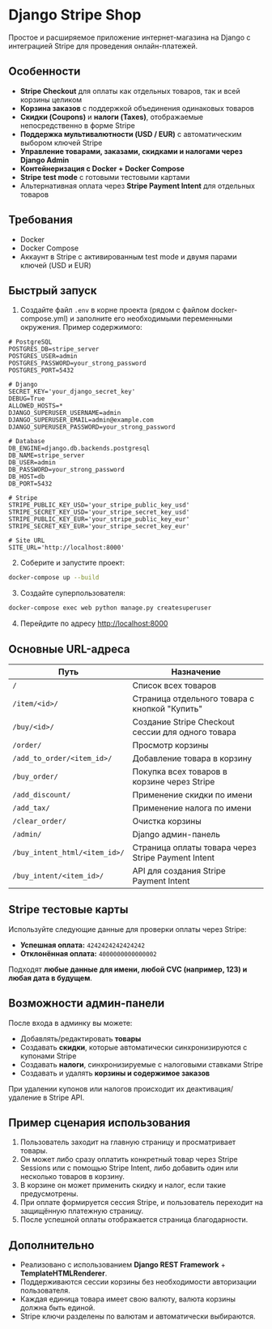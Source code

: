 
# Django Stripe Shop

Простое и расширяемое приложение интернет-магазина на Django с интеграцией Stripe для проведения онлайн-платежей.

## Особенности

- **Stripe Checkout** для оплаты как отдельных товаров, так и всей корзины целиком
- **Корзина заказов** с поддержкой объединения одинаковых товаров
- **Скидки (Coupons)** и **налоги (Taxes)**, отображаемые непосредственно в форме Stripe
- **Поддержка мультивалютности (USD / EUR)** с автоматическим выбором ключей Stripe
- **Управление товарами, заказами, скидками и налогами через Django Admin**
- **Контейнеризация с Docker + Docker Compose**
- **Stripe test mode** с готовыми тестовыми картами
- Альтернативная оплата через **Stripe Payment Intent** для отдельных товаров

## Требования

- Docker
- Docker Compose
- Аккаунт в Stripe с активированным test mode и двумя парами ключей (USD и EUR)

## Быстрый запуск

1. Создайте файл `.env` в корне проекта (рядом с файлом docker-compose.yml) и заполните его необходимыми переменными окружения. Пример содержимого:

```env
# PostgreSQL
POSTGRES_DB=stripe_server
POSTGRES_USER=admin
POSTGRES_PASSWORD=your_strong_password
POSTGRES_PORT=5432

# Django
SECRET_KEY='your_django_secret_key'
DEBUG=True
ALLOWED_HOSTS=*
DJANGO_SUPERUSER_USERNAME=admin
DJANGO_SUPERUSER_EMAIL=admin@example.com
DJANGO_SUPERUSER_PASSWORD=your_strong_password

# Database
DB_ENGINE=django.db.backends.postgresql
DB_NAME=stripe_server
DB_USER=admin
DB_PASSWORD=your_strong_password
DB_HOST=db
DB_PORT=5432

# Stripe
STRIPE_PUBLIC_KEY_USD='your_stripe_public_key_usd'
STRIPE_SECRET_KEY_USD='your_stripe_secret_key_usd'
STRIPE_PUBLIC_KEY_EUR='your_stripe_public_key_eur'
STRIPE_SECRET_KEY_EUR='your_stripe_secret_key_eur'

# Site URL
SITE_URL='http://localhost:8000'
````

2. Соберите и запустите проект:

```bash
docker-compose up --build
```

3. Создайте суперпользователя:

```bash
docker-compose exec web python manage.py createsuperuser
```

4. Перейдите по адресу [http://localhost:8000](http://localhost:8000)

## Основные URL-адреса

| Путь                       | Назначение                                        |
| -------------------------- | ------------------------------------------------- |
| `/`                        | Список всех товаров                               |
| `/item/<id>/`              | Страница отдельного товара с кнопкой "Купить"     |
| `/buy/<id>/`               | Создание Stripe Checkout сессии для одного товара |
| `/order/`                  | Просмотр корзины                                  |
| `/add_to_order/<item_id>/` | Добавление товара в корзину                       |
| `/buy_order/`              | Покупка всех товаров в корзине через Stripe       |
| `/add_discount/`           | Применение скидки по имени                        |
| `/add_tax/`                | Применение налога по имени                        |
| `/clear_order/`            | Очистка корзины                                   |
| `/admin/`                  | Django админ-панель                               |
| `/buy_intent_html/<item_id>/`        | Страница оплаты товара через Stripe Payment Intent|
| `/buy_intent/<item_id>/` | API для создания Stripe Payment Intent        |

## Stripe тестовые карты

Используйте следующие данные для проверки оплаты через Stripe:

*  **Успешная оплата:** `4242424242424242`
*  **Отклонённая оплата:** `4000000000000002`

Подходят **любые данные для имени, любой CVC (например, 123) и любая дата в будущем**.

## Возможности админ-панели

После входа в админку вы можете:

* Добавлять/редактировать **товары**
* Создавать **скидки**, которые автоматически синхронизируются с купонами Stripe
* Создавать **налоги**, синхронизируемые с налоговыми ставками Stripe
* Создавать и удалять **корзины и содержимое заказов**

При удалении купонов или налогов происходит их деактивация/удаление в Stripe API.

## Пример сценария использования

1. Пользователь заходит на главную страницу и просматривает товары.
2. Он может либо сразу оплатить конкретный товар через Stripe Sessions или с помощью Stripe Intent, либо добавить один или несколько товаров в корзину.
3. В корзине он может применить скидку и налог, если такие предусмотрены.
4. При оплате формируется сессия Stripe, и пользователь переходит на защищённую платежную страницу.
5. После успешной оплаты отображается страница благодарности.

## Дополнительно

* Реализовано с использованием **Django REST Framework** + **TemplateHTMLRenderer**.
* Поддерживаются сессии корзины без необходимости авторизации пользователя.
* Каждая единица товара имеет свою валюту, валюта корзины должна быть единой.
* Stripe ключи разделены по валютам и автоматически выбираются.


